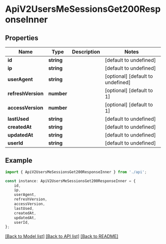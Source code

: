 # ApiV2UsersMeSessionsGet200ResponseInner


## Properties

Name | Type | Description | Notes
------------ | ------------- | ------------- | -------------
**id** | **string** |  | [default to undefined]
**ip** | **string** |  | [default to undefined]
**userAgent** | **string** |  | [optional] [default to undefined]
**refreshVersion** | **number** |  | [optional] [default to 1]
**accessVersion** | **number** |  | [optional] [default to 1]
**lastUsed** | **string** |  | [default to undefined]
**createdAt** | **string** |  | [default to undefined]
**updatedAt** | **string** |  | [default to undefined]
**userId** | **string** |  | [default to undefined]

## Example

```typescript
import { ApiV2UsersMeSessionsGet200ResponseInner } from './api';

const instance: ApiV2UsersMeSessionsGet200ResponseInner = {
    id,
    ip,
    userAgent,
    refreshVersion,
    accessVersion,
    lastUsed,
    createdAt,
    updatedAt,
    userId,
};
```

[[Back to Model list]](../README.md#documentation-for-models) [[Back to API list]](../README.md#documentation-for-api-endpoints) [[Back to README]](../README.md)
